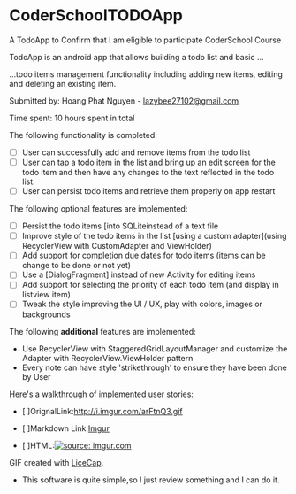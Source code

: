 # CoderSchoolTODOApp
A TodoApp to Confirm that I am eligible to participate CoderSchool Course

 TodoApp is an android app that allows building a todo list and basic …

…todo items management functionality including adding new items, editing and deleting an existing item.

Submitted by: Hoang Phat Nguyen - lazybee27102@gmail.com

Time spent: 10 hours spent in total

The following functionality is completed:

* [ ] User can successfully add and remove items from the todo list
* [ ] User can tap a todo item in the list and bring up an edit screen for the todo item and then have any changes to the text reflected in the todo list.
* [ ] User can persist todo items and retrieve them properly on app restart

The following optional features are implemented:

* [ ] Persist the todo items [into SQLiteinstead of a text file
* [ ] Improve style of the todo items in the list [using a custom adapter](using RecyclerView with CustomAdapter and ViewHolder)
* [ ] Add support for completion due dates for todo items (items can be change to be done or not yet)
* [ ] Use a [DialogFragment] instead of new Activity for editing items
* [ ] Add support for selecting the priority of each todo item (and display in listview item)
* [ ] Tweak the style improving the UI / UX, play with colors, images or backgrounds

The following **additional** features are implemented:

- Use RecyclerView with StaggeredGridLayoutManager and customize the Adapter with RecyclerView.ViewHolder pattern
- Every note can have style 'strikethrough' to ensure they have been done by User

Here's a walkthrough of implemented user stories:
* [ ]OrignalLink:http://i.imgur.com/arFtnQ3.gif
* [ ]Markdown Link:[Imgur](http://i.imgur.com/arFtnQ3.gifv)


* [ ]HTML:<a href="http://imgur.com/arFtnQ3"><img src="http://i.imgur.com/arFtnQ3.gif" title="source: imgur.com" /></a>



GIF created with [LiceCap](http://www.cockos.com/licecap/).

- This software is quite simple,so I just review something and I can do it.
